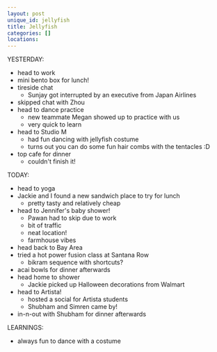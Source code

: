 ```yaml
---
layout: post
unique_id: jellyfish
title: Jellyfish
categories: []
locations: 
---
```


YESTERDAY:
* head to work
* mini bento box for lunch!
* tireside chat
  * Sunjay got interrupted by an executive from Japan Airlines
* skipped chat with Zhou
* head to dance practice
  * new teammate Megan showed up to practice with us
  * very quick to learn
* head to Studio M
  * had fun dancing with jellyfish costume
  * turns out you can do some fun hair combs with the tentacles :D
* top cafe for dinner
  * couldn't finish it!

TODAY:
* head to yoga
* Jackie and I found a new sandwich place to try for lunch
  * pretty tasty and relatively cheap
* head to Jennifer's baby shower!
  * Pawan had to skip due to work
  * bit of traffic
  * neat location!
  * farmhouse vibes
* head back to Bay Area
* tried a hot power fusion class at Santana Row
  * bikram sequence with shortcuts?
* acai bowls for dinner afterwards
* head home to shower
  * Jackie picked up Halloween decorations from Walmart
* head to Artista!
  * hosted a social for Artista students
  * Shubham and Simren came by!
* in-n-out with Shubham for dinner afterwards

LEARNINGS:
* always fun to dance with a costume
